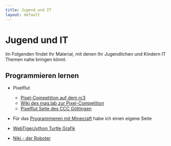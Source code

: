 ```yaml
---
title: Jugend und IT
layout: default
---
```

# Jugend und IT

Im Folgenden findet Ihr Material, mit denen Ihr Jugendlichen und Kindern IT Themen nahe bringen könnt.

## Programmieren lernen

* Pixelflut
  * [Pixel-Competition auf dem rc3](https://www.pixel-competition.de)
  * [Wiki des mag.lab zur Pixel-Competition](https://wiki.maglab.space/wiki/PixelCompetition)
  * [Pixelflut Seite des CCC Göttingen](https://cccgoe.de/wiki/Pixelflut)

* Für das [Programmieren mit Minecraft](minecraft.html) habe ich einen eigene Seite

* [WebTigerJython Turtle Grafik](https://webtigerjython.ethz.ch/?prog=https://www.tjgroup.ch/progs/tu/TuEx3.py)

* [Niki - der Roboter](https://de.wikipedia.org/wiki/Niki_%E2%80%93_der_Roboter)

